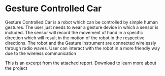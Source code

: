 # Gesture Controlled Car

Gesture Controlled Car is a robot which can be controlled by simple human gestures. The user just needs to wear a gesture device in which a sensor is included. The sensor will record the movement of hand in a specific direction which will result in the motion of the robot in the respective directions. The robot and the Gesture instrument are connected wirelessly through radio waves. User can interact with the robot in a more friendly way due to the wireless communication


This is an excerpt from the attached report. Download to learn more about the project

